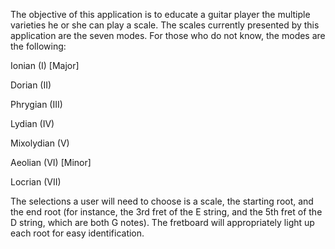 The objective of this application is to educate a guitar player the multiple varieties he or she can play a scale. The scales currently presented by this application are the seven modes. For those who do not know, the modes are the following:

Ionian (I) [Major]

Dorian (II)

Phrygian (III)

Lydian (IV)

Mixolydian (V)

Aeolian (VI) [Minor]

Locrian (VII)

The selections a user will need to choose is a scale, the starting root, and the end root (for instance, the 3rd fret of the E string, and the 5th fret of the D string, which are both G notes). The fretboard will appropriately light up each root for easy identification.
